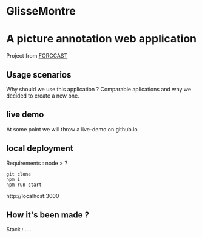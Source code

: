 # GlisseMontre
# A picture annotation web application

Project from [FORCCAST](http://controverses.org)

## Usage scenarios 

Why should we use this application ?
Comparable aplications and why we decided to create a new one. 

## live demo

At some point we will throw a live-demo on github.io

## local deployment

Requirements : node > ?

```
git clone
npm i 
npm run start
```

http://localhost:3000

## How it's been made ?

Stack : ....
